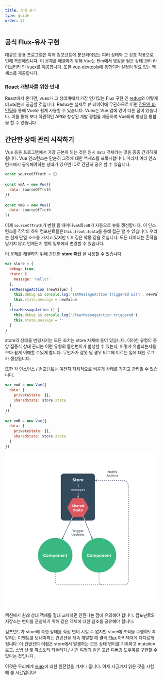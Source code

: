 ```yaml
---
title: 상태 관리
type: guide
order: 22
---
```


## 공식 Flux-유사 구현

대규모 응용 프로그램은 여러 컴포넌트에 분산되어있는 여러 상태와 그 상호 작용으로 인해 복잡해집니다. 이 문제를 해결하기 위해 Vue는 Elm에서 영감을 얻은 상태 관리 라이브러리 인 [vuex](https://github.com/vuejs/vuex)를 제공합니다. 또한 [vue-devtools](https://github.com/vuejs/vue-devtools)에 통합되어 설정이 필요 없는 액세스를 제공합니다.

### React 개발자를 위한 안내

React에서 온다면, vuex가 그 생태계에서 가장 인기있는 Flux 구현 인 [redux](https://github.com/reactjs/redux)와 어떻게 비교되는지 궁금할 것입니다. Redux는 실제로 뷰 레이어에 무관하므로 어떤 [간단한 바인딩](https://github.com/egoist/revue)을 통해 Vue와 쉽게 사용할 수 있습니다. Vuex는 Vue 앱에 있어 다른 점이 있습니다. 이를 통해 보다 직관적인 API와 향상된 개발 경험을 제공하여 Vue와의 향상된 통합을 할 수 있습니다.

## 간단한 상태 관리 시작하기

Vue 응용 프로그램에서 가장 근본이 되는 것은 원시 `data` 객체라는 것을 종종 간과하게됩니다. Vue 인스턴스는 단순히 그것에 대한 액세스를 프록시합니다. 따라서 여러 인스턴스에서 공유해야하는 상태가 있으면 ID로 간단히 공유 할 수 있습니다.

``` js
const sourceOfTruth = {}

const vmA = new Vue({
  data: sourceOfTruth
})

const vmB = new Vue({
  data: sourceOfTruth
})
```

이제 `sourceOfTruth`가 변형 될 때마다`vmA`와`vmB`가 자동으로 뷰를 갱신합니다. 이 인스턴스들 각각의 하위 컴포넌트들은`this.$root.$data`를 통해 접근 할 수 있습니다. 우리는 현재 단일 소스를 가지고 있지만 디버깅은 악몽 같을 것입니다. 모든 데이터는 흔적을 남기지 않고 언제든지 앱의 일부에서 변경할 수 있습니다.

이 문제를 해결하기 위해 간단한 **store 패턴** 을 사용할 수 있습니다.

``` js
var store = {
  debug: true,
  state: {
    message: 'Hello!'
  },
  setMessageAction (newValue) {
    this.debug && console.log('setMessageAction triggered with', newValue)
    this.state.message = newValue
  },
  clearMessageAction () {
    this.debug && console.log('clearMessageAction triggered')
    this.state.message = ''
  }
}
```

store의 상태를 변경시키는 모든 조치는 store 자체에 들어 있습니다. 이러한 유형의 중앙 집중식 상태 관리는 어떤 유형의 돌연변이가 발생할 수 있는지, 어떻게 유발되는지를보다 쉽게 이해할 수있게 합니다. 무언가가 잘못 될 경우 버그에 이르는 일에 대한 로그가 생성됩니다.

또한 각 인스턴스 / 컴포넌트는 여전히 자체적으로 비공개 상태를 가지고 관리할 수 있습니다.

``` js
var vmA = new Vue({
  data: {
    privateState: {},
    sharedState: store.state
  }
})

var vmB = new Vue({
  data: {
    privateState: {},
    sharedState: store.state
  }
})
```

![상태 관리](/images/state.png)

<p class="tip">액션에서 원래 상태 객체를 절대 교체하면 안된다는 점에 유의해야 합니다. 컴포넌트와 저장소는 변이를 관찰하기 위해 같은 객체에 대한 참조를 공유해야 합니다.</p>

컴포넌트가 store에 속한 상태를 직접 변이 시킬 수 없지만 store에 조작을 수행하도록 알리는 이벤트를 보내야하는 컨벤션을 계속 개발할 때 결국 [Flux](https://facebook.github.io/flux) 아키텍처에 다다르게 됩니다. 이 컨벤션의 이점은 store에서 발생하는 모든 상태 변이를 기록하고 mutation 로그, 스냅 샷 및 히스토리 되돌리기 / 시간 여행과 같은 고급 디버깅 도우미를 구현할 수 있다는 것입니다.

이것은 우리에게 [vuex](https://github.com/vuejs/vuex)에 대한 완전함을 가져다 줍니다. 이제 지금까지 읽은 것을 시험해 볼 시간입니다!
